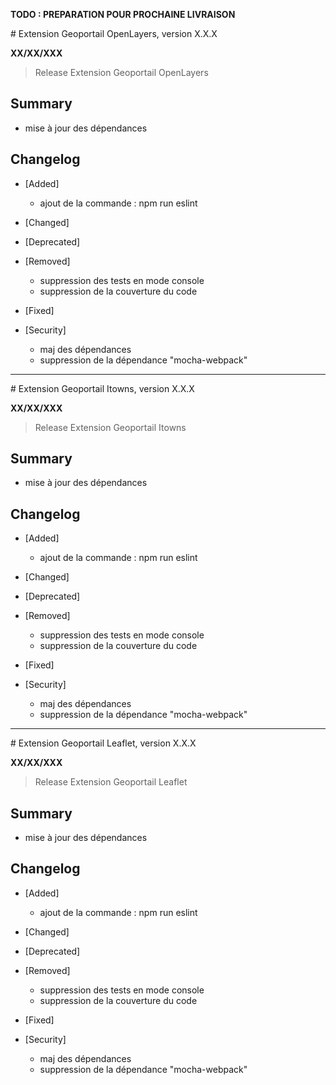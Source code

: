 **TODO : PREPARATION POUR PROCHAINE LIVRAISON**

# Extension Geoportail OpenLayers, version X.X.X

**XX/XX/XXX**
> Release Extension Geoportail OpenLayers

## Summary

* mise à jour des dépendances

## Changelog

* [Added]

    - ajout de la commande : npm run eslint

* [Changed]

* [Deprecated]

* [Removed]

    - suppression des tests en mode console
    - suppression de la couverture du code

* [Fixed]

* [Security]

    - maj des dépendances
    - suppression de la dépendance "mocha-webpack"

---

# Extension Geoportail Itowns, version X.X.X

**XX/XX/XXX**
> Release Extension Geoportail Itowns

## Summary

* mise à jour des dépendances

## Changelog

* [Added]

    - ajout de la commande : npm run eslint

* [Changed]

* [Deprecated]

* [Removed]

    - suppression des tests en mode console
    - suppression de la couverture du code

* [Fixed]

* [Security]

    - maj des dépendances
    - suppression de la dépendance "mocha-webpack"

---

# Extension Geoportail Leaflet, version X.X.X

**XX/XX/XXX**
> Release Extension Geoportail Leaflet

## Summary

* mise à jour des dépendances

## Changelog

* [Added]

    - ajout de la commande : npm run eslint

* [Changed]

* [Deprecated]

* [Removed]

    - suppression des tests en mode console
    - suppression de la couverture du code

* [Fixed]

* [Security]

    - maj des dépendances
    - suppression de la dépendance "mocha-webpack"
